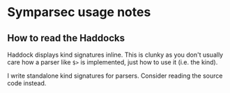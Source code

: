 # Symparsec usage notes
## How to read the Haddocks
Haddock displays kind signatures inline. This is clunky as you don't usually
care how a parser like `$>` is implemented, just how to use it (i.e. the kind).

I write standalone kind signatures for parsers.
Consider reading the source code instead.
